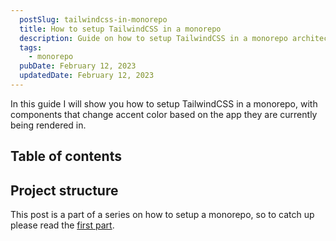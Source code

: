 ```yaml
---
  postSlug: tailwindcss-in-monorepo
  title: How to setup TailwindCSS in a monorepo
  description: Guide on how to setup TailwindCSS in a monorepo architecture
  tags: 
    - monorepo
  pubDate: February 12, 2023
  updatedDate: February 12, 2023
---
```


In this guide I will show you how to setup TailwindCSS in a monorepo, with components that change accent color based on the app they are currently being rendered in.

## Table of contents

## Project structure

This post is a part of a series on how to setup a monorepo, so to catch up please read the [first part](/blog/how-to-setup-a-monorepo).
